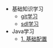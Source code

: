 * 基础知识学习
  * [git学习](/learn/learn-git.md)
  * [sdl学习](/learn/learn-sdl.md)
* Java学习
  * [1. 基础配置](/learn/day01/day01.md)
